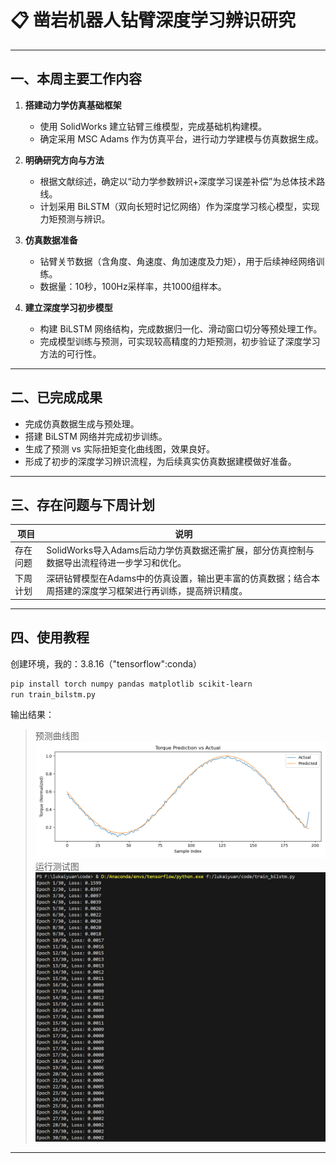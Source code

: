 # 📋 凿岩机器人钻臂深度学习辨识研究  

---

## 一、本周主要工作内容

1. **搭建动力学仿真基础框架**
   - 使用 SolidWorks 建立钻臂三维模型，完成基础机构建模。
   - 确定采用 MSC Adams 作为仿真平台，进行动力学建模与仿真数据生成。

2. **明确研究方向与方法**
   - 根据文献综述，确定以“动力学参数辨识+深度学习误差补偿”为总体技术路线。
   - 计划采用 BiLSTM（双向长短时记忆网络）作为深度学习核心模型，实现力矩预测与辨识。

3. **仿真数据准备**
   - 钻臂关节数据（含角度、角速度、角加速度及力矩），用于后续神经网络训练。
   - 数据量：10秒，100Hz采样率，共1000组样本。

4. **建立深度学习初步模型**
   - 构建 BiLSTM 网络结构，完成数据归一化、滑动窗口切分等预处理工作。
   - 完成模型训练与预测，可实现较高精度的力矩预测，初步验证了深度学习方法的可行性。

---

## 二、已完成成果

- 完成仿真数据生成与预处理。
- 搭建 BiLSTM 网络并完成初步训练。
- 生成了预测 vs 实际扭矩变化曲线图，效果良好。
- 形成了初步的深度学习辨识流程，为后续真实仿真数据建模做好准备。

---

## 三、存在问题与下周计划

| 项目 | 说明 |
|-----|------|
| 存在问题 | SolidWorks导入Adams后动力学仿真数据还需扩展，部分仿真控制与数据导出流程待进一步学习和优化。 |
| 下周计划 | 深研钻臂模型在Adams中的仿真设置，输出更丰富的仿真数据；结合本周搭建的深度学习框架进行再训练，提高辨识精度。 |

---

## 四、使用教程
创建环境，我的：3.8.16（"tensorflow":conda）
```bash
pip install torch numpy pandas matplotlib scikit-learn
run train_bilstm.py
```
输出结果：

>预测曲线图 ![alt text](prediction_vs_actual.png)
>运行测试图 ![alt text](run_tests_v1.png)

---

